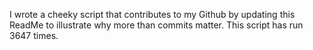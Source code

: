 I wrote a cheeky script that contributes to my Github by updating this ReadMe to illustrate why more than commits matter. This script has run 3647 times.